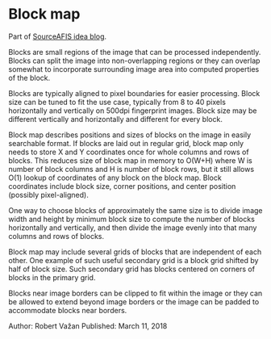 # Block map #

Part of [SourceAFIS idea blog](../README.md).

Blocks are small regions of the image that can be processed independently.
Blocks can split the image into non-overlapping regions or they can overlap somewhat
to incorporate surrounding image area into computed properties of the block.

Blocks are typically aligned to pixel boundaries for easier processing.
Block size can be tuned to fit the use case, typically from 8 to 40 pixels
horizontally and vertically on 500dpi fingerprint images.
Block size may be different vertically and horizontally and different for every block.

Block map describes positions and sizes of blocks on the image in easily searchable format.
If blocks are laid out in regular grid, block map only needs to store X and Y coordinates once for whole columns and rows of blocks.
This reduces size of block map in memory to O(W+H) where W is number of block columns and H is number of block rows,
but it still allows O(1) lookup of coordinates of any block on the block map.
Block coordinates include block size, corner positions, and center position (possibly pixel-aligned).

One way to choose blocks of approximately the same size is
to divide image width and height by minimum block size to compute the number of blocks horizontally and vertically,
and then divide the image evenly into that many columns and rows of blocks.

Block map may include several grids of blocks that are independent of each other.
One example of such useful secondary grid is a block grid shifted by half of block size.
Such secondary grid has blocks centered on corners of blocks in the primary grid.

Blocks near image borders can be clipped to fit within the image
or they can be allowed to extend beyond image borders
or the image can be padded to accommodate blocks near borders.

Author: Robert Važan
Published: March 11, 2018

